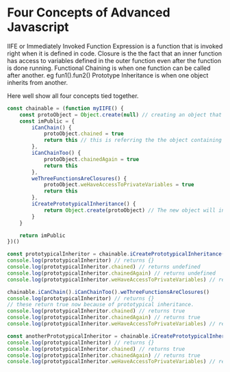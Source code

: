 # Four Concepts of Advanced Javascript

IIFE or Immediately Invoked Function Expression is a function that is invoked right when it is defined in code.
Closure is the the fact that an inner function has access to variables defined in the outer function even after the function is done running.
Functional Chaining is when one function can be called after another. eg fun1().fun2()
Prototype Inheritance is when one object inherits from another.

Here well show all four concepts tied together.
``` javascript
const chainable = (function myIIFE() {
    const protoObject = Object.create(null) // creating an object that does not inherit from any other object.
    const imPublic = {
        iCanChain() {
            protoObject.chained = true
            return this // this is referring the the object containing the function. In this case its the imPublic object.
        },
        iCanChainToo() {
            protoObject.chainedAgain = true
            return this
        },
        weThreeFunctionsAreClosures() {
            protoObject.weHaveAccessToPrivateVariables = true
            return this
        },
        iCreatePrototypicalInheritance() {
            return Object.create(protoObject) // The new object will inherit properties from the protoObject
        }
    }

    return imPublic
})()

const prototypicalInheritor = chainable.iCreatePrototypicalInheritance()
console.log(prototypicalInheritor) // returns {}
console.log(prototypicalInheritor.chained) // returns undefined
console.log(prototypicalInheritor.chainedAgain) // returns undefined
console.log(prototypicalInheritor.weHaveAccessToPrivateVariables) // returns undefined

chainable.iCanChain().iCanChainToo().weThreeFunctionsAreClosures()
console.log(prototypicalInheritor) // returns {}
// these return true now because of prototypical inheritance.
console.log(prototypicalInheritor.chained) // returns true
console.log(prototypicalInheritor.chainedAgain) // returns true
console.log(prototypicalInheritor.weHaveAccessToPrivateVariables) // returns true

const anotherPrototypicalInheritor = chainable.iCreatePrototypicalInheritance()
console.log(prototypicalInheritor) // returns {}
console.log(prototypicalInheritor.chained) // returns true
console.log(prototypicalInheritor.chainedAgain) // returns true
console.log(prototypicalInheritor.weHaveAccessToPrivateVariables) // returns true

```
